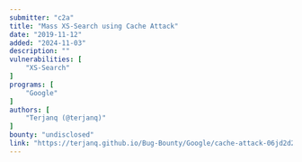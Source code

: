 ```yaml
---
submitter: "c2a"
title: "Mass XS-Search using Cache Attack"
date: "2019-11-12"
added: "2024-11-03"
description: ""
vulnerabilities: [
    "XS-Search"
]
programs: [
    "Google"
]
authors: [
    "Terjanq (@terjanq)"
]
bounty: "undisclosed"
link: "https://terjanq.github.io/Bug-Bounty/Google/cache-attack-06jd2d2mz2r0/index.html"
---
```




